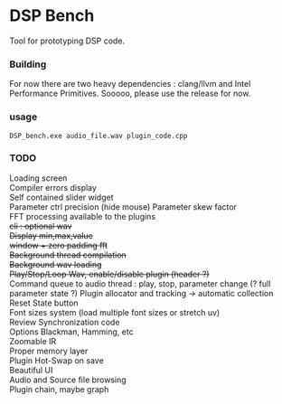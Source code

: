 # DSP Bench

Tool for prototyping DSP code.

### Building
For now there are two heavy dependencies : clang/llvm and Intel Performance Primitives. Sooooo, please use the release for now. 

### usage 
```
DSP_bench.exe audio_file.wav plugin_code.cpp 
```

### TODO

Loading screen \
Compiler errors display \
Self contained slider widget \
Parameter ctrl precision (hide mouse)
Parameter skew factor \
FFT processing available to the plugins \
~~cli : optional wav~~ \
~~Display min,max,value~~ \
~~window + zero padding fft~~\
~~Background thread compilation~~ \
~~Background wav loading~~ \
~~Play/Stop/Loop Wav, enable/disable plugin (header ?)~~ \
Command queue to audio thread : play, stop, parameter change (? full parameter state ?)
Plugin allocator and tracking -> automatic collection \
Reset State button \
Font sizes system (load multiple font sizes or stretch uv) \
Review Synchronization code \
Options Blackman, Hamming, etc \
Zoomable IR \
Proper memory layer \
Plugin Hot-Swap on save \
Beautiful UI \
Audio and Source file browsing \
Plugin chain, maybe graph 
